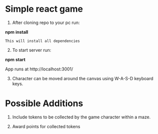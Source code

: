 Simple react game
======================

1. After cloning repo to your pc run: 

  **npm install**

    This will install all dependencies


2.  To start server run: 
  
  **npm start**

  App runs at http://localhost:3001/

3.  Character can be moved around the canvas using W-A-S-D keyboard keys.


Possible Additions
======================

1. Include tokens to be collected by the game character within a maze.

2. Award points for collected tokens